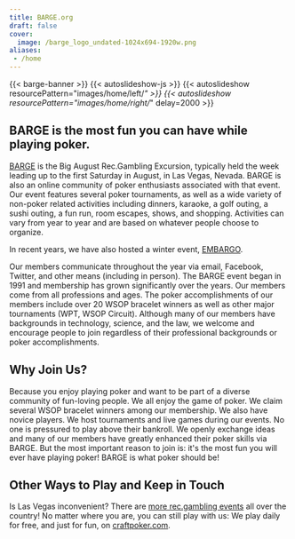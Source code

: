 ```yaml
---
title: BARGE.org
draft: false
cover:
  image: /barge_logo_undated-1024x694-1920w.png
aliases:
 - /home
---
```

{{< barge-banner >}}
{{< autoslideshow-js >}}
{{< autoslideshow resourcePattern="images/home/left/*" >}}
{{< autoslideshow resourcePattern="images/home/right/*" delay=2000 >}}

BARGE is the most fun you can have while playing poker.
-------------------------------------------------------

[BARGE](/barge/) is the Big August Rec.Gambling Excursion, typically held the
week leading up to the first Saturday in August, in Las Vegas, Nevada.  BARGE
is also an online community of poker enthusiasts associated with that event.
Our event features several poker tournaments, as well as a wide variety of
non-poker related activities including dinners, karaoke, a golf outing, a sushi
outing, a fun run, room escapes, shows, and shopping. Activities can vary from
year to year and are based on whatever people choose to organize.

In recent years, we have also hosted a winter event, [EMBARGO](/embargo/).

Our members communicate throughout the year via email, Facebook, Twitter, and
other means (including in person).  The BARGE event began in 1991 and
membership has grown significantly over the years.  Our members come from all
professions and ages.  The poker accomplishments of our members include over 20
WSOP bracelet winners as well as other major tournaments (WPT, WSOP
Circuit). Although many of our members have backgrounds in technology, science,
and the law, we welcome and encourage people to join regardless of their
professional backgrounds or poker accomplishments.

Why Join Us?
-----

Because you enjoy playing poker and want to be part of a diverse community of
fun-loving people. We all enjoy the game of poker. We claim several WSOP
bracelet winners among our membership. We also have novice players. We host
tournaments and live games during our events. No one is pressured to play above
their bankroll. We openly exchange ideas and many of our members have greatly
enhanced their poker skills via BARGE. But the most important reason to join
is: it's the most fun you will ever have playing poker! BARGE is what poker
should be!


Other Ways to Play and Keep in Touch 
------------------------------------

Is Las Vegas inconvenient?  There are [more rec.gambling events](/other-events/)
all over the country!  No matter where you are, you can still play with us:
We play daily for free, and just for fun, on
[craftpoker.com](https://craftpoker.com/).

